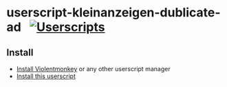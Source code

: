 # userscript-kleinanzeigen-dublicate-ad &nbsp; [![Userscripts](https://img.shields.io/badge/qoomon-Userscripts-blue)](https://github.com/qoomon/userscripts)

## Install
* [Install Violentmonkey](https://violentmonkey.github.io/get-it/) or any other userscript manager
* [Install this userscript](/kleinanzeigen-duplicate-ad.user.js?raw=1)

